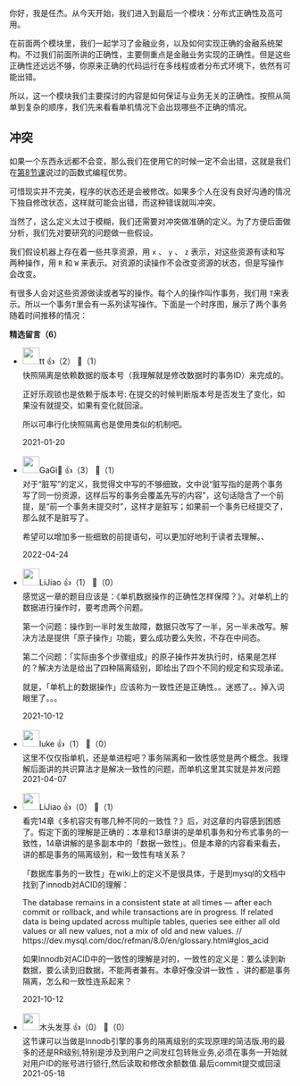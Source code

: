 你好，我是任杰。从今天开始，我们进入到最后一个模块：分布式正确性及高可用。

在前面两个模块里，我们一起学习了金融业务，以及如何实现正确的金融系统架构。不过我们前面所讲的正确性，主要侧重点是金融业务实现的正确性。但是这些正确性还远远不够，你原来正确的代码运行在多线程或者分布式环境下，依然有可能出错。

所以，这一个模块我们主要探讨的内容是如何保证与业务无关的正确性。按照从简单到复杂的顺序，我们先来看看单机情况下会出现哪些不正确的情况。

## 冲突

如果一个东西永远都不会变，那么我们在使用它的时候一定不会出错，这就是我们在[第8节课](https://time.geekbang.org/column/article/330288)说过的函数式编程优势。

可惜现实并不完美，程序的状态还是会被修改。如果多个人在没有良好沟通的情况下独自修改状态，这样就可能会出错，而这种错误就叫冲突。

当然了，这么定义太过于模糊，我们还需要对冲突做准确的定义。为了方便后面做分析，我们先对要研究的问题做一些假设。

我们假设机器上存在着一些共享资源，用 `x` 、 `y` 、 `z` 表示，对这些资源有读和写两种操作，用 `R` 和 `W` 来表示。对资源的读操作不会改变资源的状态，但是写操作会改变。

有很多人会对这些资源做读或者写的操作。每个人的操作叫作事务，我们用 `T`来表示。所以一个事务`T`里会有一系列读写操作。下面是一个时序图，展示了两个事务随着时间推移的情况：
<div><strong>精选留言（6）</strong></div><ul>
<li><img src="https://static001.geekbang.org/account/avatar/00/16/bc/25/1c92a90c.jpg" width="30px"><span>tt</span> 👍（2） 💬（1）<div>快照隔离是依赖数据的版本号（我理解就是修改数据时的事务ID）来完成的。

正好乐观锁也是依赖于版本号: 在提交的时候判断版本号是否发生了变化，如果没有就提交，如果有变化就回滚。

所以可串行化快照隔离也是使用类似的机制吧。</div>2021-01-20</li><br/><li><img src="https://static001.geekbang.org/account/avatar/00/10/c5/2d/1eebfc3c.jpg" width="30px"><span>GaGi</span> 👍（3） 💬（1）<div>对于“脏写”的定义，我觉得文中写的不够细致，文中说“脏写指的是两个事务写了同一份资源，这样后写的事务会覆盖先写的内容”，这句话隐含了一个前提，是“前一个事务未提交时”，这样才是脏写；如果前一个事务已经提交了，那么就不是脏写了。

希望可以增加多一些细致的前提语句，可以更加好地利于读者去理解。、</div>2022-04-24</li><br/><li><img src="https://static001.geekbang.org/account/avatar/00/11/a9/f5/4aed8129.jpg" width="30px"><span>LiJiao</span> 👍（1） 💬（0）<div>感觉这一章的题目应该是：《单机数据操作的正确性怎样保障？》。对单机上的数据进行操作时，要考虑两个问题。

第一个问题：操作到一半时发生故障，数据只改写了一半，另一半未改写。解决方法是提供「原子操作」功能，要么成功要么失败，不存在中间态。

第二个问题：「实际由多个步骤组成」的原子操作并发执行时，结果是怎样的？解决方法是给出了四种隔离级别，即给出了四个不同的规定和实现承诺。

就是，「单机上的数据操作」应该称为一致性还是正确性。。迷惑了。。掉入词眼里了。。。</div>2021-10-12</li><br/><li><img src="http://thirdwx.qlogo.cn/mmopen/vi_32/pCVwNYT22UX6XAXJ5XLmbSHRmuPIncaJkS7S6kUKe0C8qWURib8zOhHTPwR36FeZZ4BcnKuDia4nrekqDnAkxdJQ/132" width="30px"><span>luke</span> 👍（1） 💬（0）<div>这里不仅仅指单机，还是单进程吧？事务隔离和一致性感觉是两个概念。我理解后面讲的共识算法才是解决一致性的问题，而单机这里其实就是并发问题</div>2021-04-07</li><br/><li><img src="https://static001.geekbang.org/account/avatar/00/11/a9/f5/4aed8129.jpg" width="30px"><span>LiJiao</span> 👍（0） 💬（1）<div>看完14章《多机容灾有哪几种不同的一致性？》后，对这章的内容感到困惑了。假定下面的理解是正确的：本章和13章讲的是单机事务和分布式事务的一致性，14章讲解的是多副本中的「数据一致性」。但是本章的内容看来看去，讲的都是事务的隔离级别，和一致性有啥关系？

「数据库事务的一致性」在wiki上的定义不是很具体，于是到mysql的文档中找到了innodb对ACID的理解：

The database remains in a consistent state at all times — after each commit or rollback, and while transactions are in progress. If related data is being updated across multiple tables, queries see either all old values or all new values, not a mix of old and new values.
&#47;&#47; https:&#47;&#47;dev.mysql.com&#47;doc&#47;refman&#47;8.0&#47;en&#47;glossary.html#glos_acid

如果Innodb对ACID中的一致性的理解是对的，一致性的定义是：要么读到新数据，要么读到旧数据，不能两者兼有。本章好像没讲一致性 ，讲的都是事务隔离，怎么和一致性连系起来？</div>2021-10-12</li><br/><li><img src="https://static001.geekbang.org/account/avatar/00/15/a9/cb/a431bde5.jpg" width="30px"><span>木头发芽</span> 👍（0） 💬（0）<div>这节课可以当做是Innodb引擎的事务的隔离级别的实现原理的简洁版.用的最多的还是RR级别,特别是涉及到用户之间发红包转账业务,必须在事务一开始就对用户ID的账号进行锁行,然后读取和修改余额数值.最后commit提交或回滚</div>2021-05-18</li><br/>
</ul>